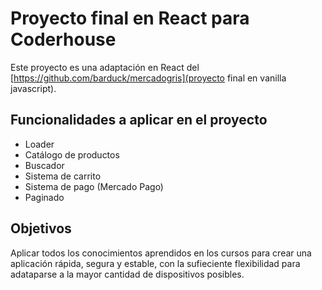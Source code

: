 # Proyecto final en React para Coderhouse

Este proyecto es una adaptación en React del [https://github.com/barduck/mercadogris](proyecto final en vanilla javascript).

## Funcionalidades a aplicar en el proyecto

- Loader
- Catálogo de productos
- Buscador
- Sistema de carrito
- Sistema de pago (Mercado Pago)
- Paginado

## Objetivos

Aplicar todos los conocimientos aprendidos en los cursos para crear una aplicación rápida, segura y estable, con la sufieciente flexibilidad para adataparse a la mayor cantidad de dispositivos posibles.
